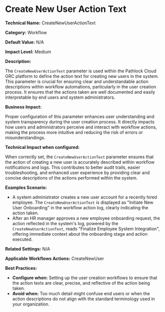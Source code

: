 # Create New User Action Text

**Technical Name:** CreateNewUserActionText

**Category:** Workflow

**Default Value:** N/A

**Impact Level:** Medium

**Description:**

The `CreateNewUserActionText` parameter is used within the Pathlock Cloud GRC platform to define the action text for creating new users in the system. This parameter is crucial for ensuring clear and understandable action descriptions within workflow automations, particularly in the user creation process. It ensures that the actions taken are well documented and easily interpretable by end users and system administrators.

**Business Impact:**

Proper configuration of this parameter enhances user understanding and system transparency during the user creation process. It directly impacts how users and administrators perceive and interact with workflow actions, making the process more intuitive and reducing the risk of errors or misunderstandings.

**Technical Impact when configured:**

When correctly set, the `CreateNewUserActionText` parameter ensures that the action of creating a new user is accurately described within workflow notifications and logs. This contributes to better audit trails, easier troubleshooting, and enhanced user experience by providing clear and concise descriptions of the actions performed within the system.

**Examples Scenario:**

- A system administrator creates a new user account for a recently hired employee. The `CreateNewUserActionText` is displayed as "Initiate New User Onboarding" in the workflow action log, clearly indicating the action taken.
- After an HR manager approves a new employee onboarding request, the action reflected in the system's log, powered by the `CreateNewUserActionText`, reads "Finalize Employee System Integration", offering immediate context about the onboarding stage and action executed.

**Related Settings:** N/A

**Applicable Workflows Actions:** CreateNewUser

**Best Practices:** 

- **Configure when:** Setting up the user creation workflows to ensure that the action texts are clear, precise, and reflective of the action being taken.
- **Avoid when:** Too much detail might confuse end users or when the action descriptions do not align with the standard terminology used in your organization.